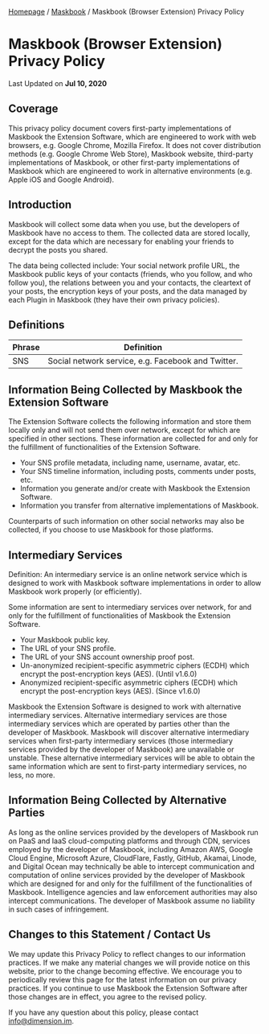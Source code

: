 [Homepage](../../) / [Maskbook](../) / Maskbook (Browser Extension) Privacy Policy

# Maskbook (Browser Extension)<br>Privacy Policy

Last Updated on **Jul 10, 2020**

## Coverage

This privacy policy document covers first-party implementations of Maskbook the Extension Software, which are engineered to work with web browsers, e.g. Google Chrome, Mozilla Firefox. It does not cover distribution methods (e.g. Google Chrome Web Store), Maskbook website, third-party implementations of Maskbook, or other first-party implementations of Maskbook which are engineered to work in alternative environments (e.g. Apple iOS and Google Android).

## Introduction

Maskbook will collect some data when you use, but the developers of Maskbook have no access to them. The collected data are stored locally, except for the data which are necessary for enabling your friends to decrypt the posts you shared.

The data being collected include: Your social network profile URL, the Maskbook public keys of your contacts (friends, who you follow, and who follow you), the relations between you and your contacts, the cleartext of your posts, the encryption keys of your posts, and the data managed by each Plugin in Maskbook (they have their own privacy policies).

## Definitions

Phrase                          | Definition
------------------------------- | ----------
SNS                             | Social network service, e.g. Facebook and Twitter.

## Information Being Collected by Maskbook the Extension Software

The Extension Software collects the following information and store them locally only and will not send them over network, except for which are specified in other sections. These information are collected for and only for the fulfillment of functionalities of the Extension Software.

- Your SNS profile metadata, including name, username, avatar, etc.
- Your SNS timeline information, including posts, comments under posts, etc.
- Information you generate and/or create with Maskbook the Extension Software.
- Information you transfer from alternative implementations of Maskbook.

Counterparts of such information on other social networks may also be collected, if you choose to use Maskbook for those platforms.

## Intermediary Services

Definition: An intermediary service is an online network service which is designed to work with Maskbook software implementations in order to allow Maskbook work properly (or efficiently).

Some information are sent to intermediary services over network, for and only for the fulfillment of functionalities of Maskbook the Extension Software.

- Your Maskbook public key.
- The URL of your SNS profile.
- The URL of your SNS account ownership proof post.
- Un-anonymized recipient-specific asymmetric ciphers (ECDH) which encrypt the post-encryption keys (AES). (Until v1.6.0)
- Anonymized recipient-specific asymmetric ciphers (ECDH) which encrypt the post-encryption keys (AES). (Since v1.6.0)

Maskbook the Extension Software is designed to work with alternative intermediary services. Alternative intermediary services are those intermediary services which are operated by parties other than the developer of Maskbook. Maskbook will discover alternative intermediary services when first-party intermediary services (those intermediary services provided by the developer of Maskbook) are unavailable or unstable. These alternative intermediary services will be able to obtain the same information which are sent to first-party intermediary services, no less, no more.

## Information Being Collected by Alternative Parties

As long as the online services provided by the developers of Maskbook run on PaaS and IaaS cloud-computing platforms and through CDN, services employed by the developer of Maskbook, including Amazon AWS, Google Cloud Engine, Microsoft Azure, CloudFlare, Fastly, GitHub, Akamai, Linode, and Digital Ocean may technically be able to intercept communication and computation of online services provided by the developer of Maskbook which are designed for and only for the fulfillment of the functionalities of Maskbook. Intelligence agencies and law enforcement authorities may also intercept communications. The developer of Maskbook assume no liability in such cases of infringement.

## Changes to this Statement / Contact Us

We may update this Privacy Policy to reflect changes to our information practices. If we make any material changes we will provide notice on this website, prior to the change becoming effective. We encourage you to periodically review this page for the latest information on our privacy practices. If you continue to use Maskbook the Extension Software after those changes are in effect, you agree to the revised policy.

If you have any question about this policy, please contact [info@dimension.im](mailto:info@dimension.im).
